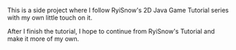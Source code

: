 This is a side project where I follow RyiSnow's 2D Java Game Tutorial series with my own little touch on it.

After I finish the tutorial, I hope to continue from RyiSnow's Tutorial and make it more of my own.
